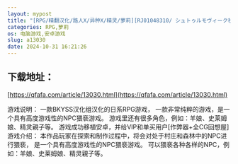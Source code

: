 ```yaml
---
layout: mypost
title: "[RPG/精翻汉化/路人X/异种X/精灵/萝莉][RJ01048310/ シュトゥルモヴィーク社团]转世的NPC强奸~神秘森林/転生NPC姦~神秘の森~[Ver1.0][PC+安卓/1.70G]"
categories: RPG,萝莉
os: 电脑游戏,安卓游戏
slug: a13030
date: 2024-10-31 16:21:26
---
```


## 下载地址：

[https://qfafa.com/article/13030.html](https://qfafa.com/article/13030.html)

游戏说明：
一款BKYSS汉化组汉化的日系RPG游戏，
一款非常纯粹的游戏，是一个具有高度游戏性的NPC猥亵游戏。
游戏里还有很多角色，例如：羊娘、史莱姆娘、精灵親子等。
游戏成功移植安卓，并给VIP和单买用户\[作弊器+全CG回想屋\]
游戏介绍：
本作品玩家在探索和制作过程中，将会对处于村庄和森林中的NPC进行猥亵，
是一个具有高度游戏性的NPC猥亵游戏。
可以猥亵各种各样的NPC，例如：羊娘、史莱姆娘、精灵親子等。